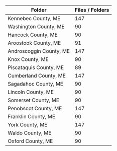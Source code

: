| Folder                  |   Files / Folders |
|-------------------------|-------------------|
| Kennebec County, ME     |               147 |
| Washington County, ME   |                90 |
| Hancock County, ME      |                90 |
| Aroostook County, ME    |                91 |
| Androscoggin County, ME |               147 |
| Knox County, ME         |                90 |
| Piscataquis County, ME  |                89 |
| Cumberland County, ME   |               147 |
| Sagadahoc County, ME    |                90 |
| Lincoln County, ME      |                90 |
| Somerset County, ME     |                90 |
| Penobscot County, ME    |               147 |
| Franklin County, ME     |                90 |
| York County, ME         |               147 |
| Waldo County, ME        |                90 |
| Oxford County, ME       |                90 |